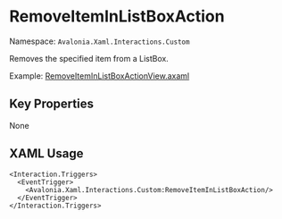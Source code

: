 # RemoveItemInListBoxAction

Namespace: `Avalonia.Xaml.Interactions.Custom`

Removes the specified item from a ListBox.

Example: [RemoveItemInListBoxActionView.axaml](samples/BehaviorsTestApplication/Views/Pages/RemoveItemInListBoxActionView.axaml)

## Key Properties
None

## XAML Usage
```xaml
<Interaction.Triggers>
  <EventTrigger>
    <Avalonia.Xaml.Interactions.Custom:RemoveItemInListBoxAction/>
  </EventTrigger>
</Interaction.Triggers>
```
